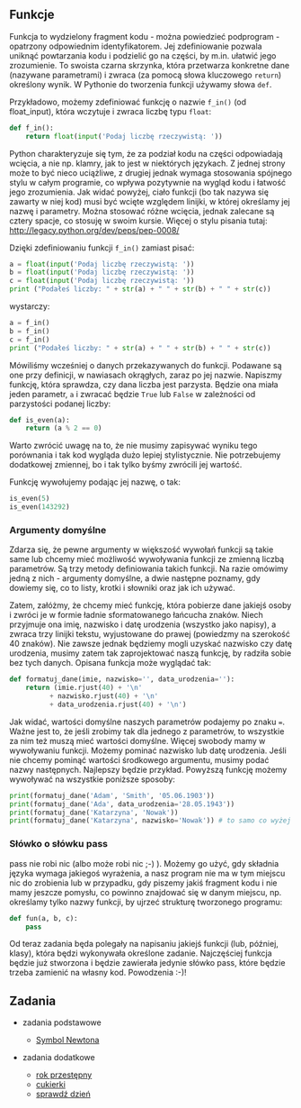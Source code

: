 ## Funkcje

Funkcja to wydzielony fragment kodu - można powiedzieć podprogram - opatrzony odpowiednim identyfikatorem. Jej
zdefiniowanie pozwala uniknąć powtarzania kodu i podzielić go na części, by
m.in. ułatwić jego zrozumienie. To swoista czarna skrzynka, która przetwarza
konkretne dane (nazywane parametrami) i zwraca (za pomocą słowa kluczowego `return`)
określony wynik. W Pythonie do tworzenia funkcji używamy słowa `def`.

Przykładowo, możemy zdefiniować funkcję o nazwie `f_in()` (od float_input),
która wczytuje i zwraca liczbę typu `float`:
```python
def f_in():
    return float(input('Podaj liczbę rzeczywistą: '))
```
Python charakteryzuje się tym, że za podział kodu na części odpowiadają
wcięcia, a nie np. klamry, jak to jest w niektórych językach. Z jednej strony
może to być nieco uciążliwe, z drugiej jednak wymaga stosowania spójnego stylu
w całym programie, co wpływa pozytywnie na wygląd kodu i łatwość jego
zrozumienia. Jak widać powyżej, ciało funkcji (bo tak nazywa się zawarty w niej
kod) musi być wcięte względem linijki, w której określamy jej nazwę i
parametry. Można stosować różne wcięcia, jednak zalecane są cztery spacje, co
stosuję w swoim kursie. Więcej o stylu pisania tutaj:
http://legacy.python.org/dev/peps/pep-0008/

Dzięki zdefiniowaniu funkcji `f_in()` zamiast pisać:
```python
a = float(input('Podaj liczbę rzeczywistą: '))
b = float(input('Podaj liczbę rzeczywistą: '))
c = float(input('Podaj liczbę rzeczywistą: '))
print ("Podałeś liczby: " + str(a) + " " + str(b) + " " + str(c))
```
wystarczy:
```python
a = f_in()
b = f_in()
c = f_in()
print ("Podałeś liczby: " + str(a) + " " + str(b) + " " + str(c))
```
Mówiliśmy wcześniej o danych przekazywanych do funkcji. Podawane są one przy
definicji, w nawiasach okrągłych, zaraz po jej nazwie. Napiszmy funkcję, która
sprawdza, czy dana liczba jest parzysta. Będzie ona miała jeden parametr, `a` i
zwracać będzie `True` lub `False` w zależności od parzystości podanej liczby:
```python
def is_even(a):
    return (a % 2 == 0)
```
Warto zwrócić uwagę na to, że nie musimy zapisywać wyniku tego porównania i tak
kod wygląda dużo lepiej stylistycznie. Nie potrzebujemy dodatkowej zmiennej, bo
i tak tylko byśmy zwrócili jej wartość.

Funkcję wywołujemy podając jej nazwę, o tak:
```python
is_even(5)
is_even(143292)
```
### Argumenty domyślne

Zdarza się, że pewne argumenty w większość wywołań funkcji są takie same lub
chcemy mieć możliwość wywoływania funkcji ze zmienną liczbą parametrów. Są trzy
metody definiowania takich funkcji. Na razie omówimy jedną z nich - argumenty
domyślne, a dwie następne poznamy, gdy dowiemy się, co to listy, krotki i słowniki
oraz jak ich używać.

Zatem, załóżmy, że chcemy mieć funkcję, która pobierze dane jakiejś
osoby i zwróci je w formie ładnie sformatowanego łańcucha znaków. Niech
przyjmuje ona imię, nazwisko i datę urodzenia (wszystko jako napisy), a zwraca trzy linijki tekstu, wyjustowane
do prawej (powiedzmy na szerokość 40 znaków). Nie zawsze jednak będziemy mogli
uzyskać nazwisko czy datę urodzenia, musimy zatem tak zaprojektować naszą funkcję, by
radziła sobie bez tych danych. Opisana funkcja może wyglądać tak:
```python
def formatuj_dane(imie, nazwisko='', data_urodzenia=''):
    return (imie.rjust(40) + '\n'
          + nazwisko.rjust(40) + '\n'
          + data_urodzenia.rjust(40) + '\n')
```
Jak widać, wartości domyślne naszych parametrów podajemy po znaku `=`. Ważne jest
to, że jeśli zrobimy tak dla jednego z parametrów, to wszystkie za nim też
muszą mieć wartości domyślne. Więcej swobody mamy w wywoływaniu funkcji. Możemy
pominać nazwisko lub datę urodzenia. Jeśli nie chcemy pominąć wartości
środkowego argumentu, musimy podać nazwy następnych. Najlepszy będzie przykład.
Powyższą funkcję możemy wywoływać na wszystkie poniższe sposoby:
```python
print(formatuj_dane('Adam', 'Smith', '05.06.1903'))
print(formatuj_dane('Ada', data_urodzenia='28.05.1943'))
print(formatuj_dane('Katarzyna', 'Nowak'))
print(formatuj_dane('Katarzyna', nazwisko='Nowak')) # to samo co wyżej
```
### Słówko o słówku pass

pass nie robi nic (albo może robi nic ;-) ). Możemy go użyć, gdy składnia języka wymaga
jakiegoś wyrażenia, a nasz program nie ma w tym miejscu nic do zrobienia lub
w przypadku, gdy piszemy jakiś fragment kodu i nie mamy jeszcze pomysłu, co
powinno znajdować się w danym miejscu, np. określamy tylko nazwy funkcji, by
ujrzeć strukturę tworzonego programu:
```python
def fun(a, b, c):
    pass
```
Od teraz zadania będa polegały na napisaniu jakiejś funkcji (lub, później,
klasy), która będzi wykonywała określone zadanie. Najczęściej funkcja będzie
już stworzona i będzie zawierała jedynie słówko pass, które będzie trzeba
zamienić na własny kod. Powodzenia :-)!

## Zadania

* zadania podstawowe
  * [Symbol Newtona](https://github.com/kkingstoun/Kurs-Pythona/blob/main/exercises/funkcje/symbol_newtona.py)


* zadania dodatkowe
  * [rok przestępny](https://github.com/kkingstoun/Kurs-Pythona/blob/main/exercises/funkcje/rok_przestepny.py)
  * [cukierki](https://github.com/kkingstoun/Kurs-Pythona/blob/main/exercises/funkcje/cukierki.py)
  * [sprawdź dzień](https://github.com/kkingstoun/Kurs-Pythona/blob/main/exercises/funkcje/sprawdz_dzien.py)
